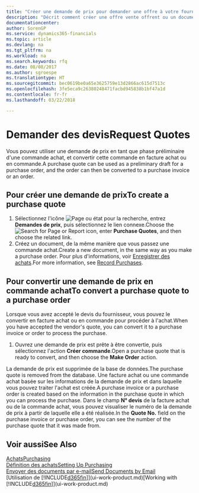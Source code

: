 ```yaml
---
title: "Créer une demande de prix pour demander une offre à votre fournisseur | Microsoft Docs"
description: "Décrit comment créer une offre vente offrent ou un document de demande de proposition pour enregistrer votre offre à un client pour vendre des produits dans certaines conditions."
documentationcenter: 
author: SorenGP
ms.service: dynamics365-financials
ms.topic: article
ms.devlang: na
ms.tgt_pltfrm: na
ms.workload: na
ms.search.keywords: rfq
ms.date: 08/08/2017
ms.author: sgroespe
ms.translationtype: HT
ms.sourcegitcommit: bec0619be0a65e3625759e13d2866ac615d7513c
ms.openlocfilehash: 3fe5eca9c26380248471facbd945838b1bf47a1d
ms.contentlocale: fr-fr
ms.lasthandoff: 03/22/2018

---
```

# <a name="request-quotes"></a><span data-ttu-id="c6fb1-103">Demander des devis</span><span class="sxs-lookup"><span data-stu-id="c6fb1-103">Request Quotes</span></span>
<span data-ttu-id="c6fb1-104">Vous pouvez utiliser une demande de prix en tant que phase préliminaire d'une commande achat, et convertir cette commande en facture achat ou en commande.</span><span class="sxs-lookup"><span data-stu-id="c6fb1-104">A purchase quote can be used as a preliminary draft for a purchase order, and the order can then be converted to a purchase invoice or an order.</span></span>


## <a name="to-create-a-purchase-quote"></a><span data-ttu-id="c6fb1-105">Pour créer une demande de prix</span><span class="sxs-lookup"><span data-stu-id="c6fb1-105">To create a purchase quote</span></span>
1. <span data-ttu-id="c6fb1-106">Sélectionnez l'icône ![Page ou état pour la recherche](media/ui-search/search_small.png "Page ou état pour la recherche"), entrez **Demandes de prix**, puis sélectionnez le lien connexe.</span><span class="sxs-lookup"><span data-stu-id="c6fb1-106">Choose the ![Search for Page or Report](media/ui-search/search_small.png "Search for Page or Report icon") icon, enter **Purchase Quotes**, and then choose the related link.</span></span>
2. <span data-ttu-id="c6fb1-107">Créez un document, de la même manière que vous passez une commande achat.</span><span class="sxs-lookup"><span data-stu-id="c6fb1-107">Create a new document, in the same way as you make a purchase order.</span></span> <span data-ttu-id="c6fb1-108">Pour plus d'informations, voir [Enregistrer des achats](purchasing-how-record-purchases.md).</span><span class="sxs-lookup"><span data-stu-id="c6fb1-108">For more information, see [Record Purchases](purchasing-how-record-purchases.md).</span></span>

## <a name="to-convert-a-purchase-quote-to-a-purchase-order"></a><span data-ttu-id="c6fb1-109">Pour convertir une demande de prix en commande achat</span><span class="sxs-lookup"><span data-stu-id="c6fb1-109">To convert a purchase quote to a purchase order</span></span>
<span data-ttu-id="c6fb1-110">Lorsque vous avez accepté le devis du fournisseur, vous pouvez le convertir en facture achat ou en commande pour procéder à l'achat.</span><span class="sxs-lookup"><span data-stu-id="c6fb1-110">When you have accepted the vendor's quote, you can convert it to a purchase invoice or order to process the purchase.</span></span>

1. <span data-ttu-id="c6fb1-111">Ouvrez une demande de prix est prête à être convertie, puis sélectionnez l'action **Créer commande**.</span><span class="sxs-lookup"><span data-stu-id="c6fb1-111">Open a purchase quote that is ready to convert, and then choose the **Make Order** action.</span></span>

<span data-ttu-id="c6fb1-112">La demande de prix est supprimée de la base de données.</span><span class="sxs-lookup"><span data-stu-id="c6fb1-112">The purchase quote is removed from the database.</span></span> <span data-ttu-id="c6fb1-113">Une facture achat ou une commande achat basée sur les informations de la demande de prix et dans laquelle vous pouvez traiter l'achat est créée.</span><span class="sxs-lookup"><span data-stu-id="c6fb1-113">A purchase invoice or a purchase order is created based on the information in the purchase quote in which you can process the purchase.</span></span> <span data-ttu-id="c6fb1-114">Dans le champ **N° devis** de la facture achat ou de la commande achat, vous pouvez visualiser le numéro de la demande de prix à partir de laquelle elle a été réalisée.</span><span class="sxs-lookup"><span data-stu-id="c6fb1-114">In the **Quote No.** field on the purchase invoice or purchase order, you can see the number of the purchase quote that it was made from.</span></span>

## <a name="see-also"></a><span data-ttu-id="c6fb1-115">Voir aussi</span><span class="sxs-lookup"><span data-stu-id="c6fb1-115">See Also</span></span>
[<span data-ttu-id="c6fb1-116">Achats</span><span class="sxs-lookup"><span data-stu-id="c6fb1-116">Purchasing</span></span>](purchasing-manage-purchasing.md)  
[<span data-ttu-id="c6fb1-117">Définition des achats</span><span class="sxs-lookup"><span data-stu-id="c6fb1-117">Setting Up Purchasing</span></span>](purchasing-setup-purchasing.md)  
[<span data-ttu-id="c6fb1-118">Envoyer des documents par e-mail</span><span class="sxs-lookup"><span data-stu-id="c6fb1-118">Send Documents by Email</span></span>](ui-how-send-documents-email.md)  
<span data-ttu-id="c6fb1-119">[Utilisation de [!INCLUDE[d365fin](includes/d365fin_md.md)]](ui-work-product.md)</span><span class="sxs-lookup"><span data-stu-id="c6fb1-119">[Working with [!INCLUDE[d365fin](includes/d365fin_md.md)]](ui-work-product.md)</span></span>

